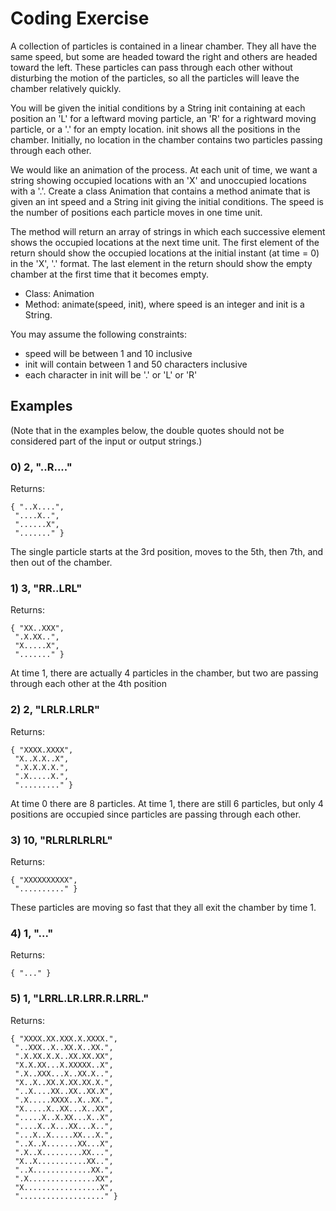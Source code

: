 Coding Exercise
=============

A collection of particles is contained in a linear chamber. They all have the same speed, but some are headed toward the right and others are headed toward the left. These particles can pass through each other without disturbing the motion of the particles, so all the particles will leave the chamber relatively quickly.

You will be given the initial conditions by a String init containing at each position an 'L' for a leftward moving particle, an 'R' for a rightward moving particle, or a '.' for an empty location. init shows all the positions in the chamber. Initially, no location in the chamber contains two particles passing through each other. 

We would like an animation of the process. At each unit of time, we want a string showing occupied locations with an 'X' and unoccupied locations with a '.'. Create a class Animation that contains a method animate that is given an int speed and a String init giving the initial conditions. The speed is the number of positions each particle moves in one time unit.

The method will return an array of strings in which each successive element shows the occupied locations at the next time unit. The first element of the return should show the occupied locations at the initial instant (at time = 0) in the 'X', '.' format. The last element in the return should show the empty chamber at the first time that it becomes empty.

- Class: Animation  
- Method: animate(speed, init), where speed is an integer and init is a String.

You may assume the following constraints:

- speed will be between 1 and 10 inclusive
- init will contain between 1 and 50 characters inclusive
- each character in init will be '.' or 'L' or 'R'

## Examples

(Note that in the examples below, the double quotes should not be considered part of the input or output strings.)

### 0) 2, "..R...."

Returns:

	{ "..X....",
	 "....X..",
	 "......X",
	 "......." }

The single particle starts at the 3rd position, moves to the 5th, then 7th, and then out of the chamber.

### 1) 3, "RR..LRL"

Returns:

	{ "XX..XXX",
	 ".X.XX..",
	 "X.....X",
	 "......." }

At time 1, there are actually 4 particles in the chamber, but two are passing through each other at the 4th position

### 2) 2, "LRLR.LRLR"

Returns:

	{ "XXXX.XXXX",
	 "X..X.X..X",
	 ".X.X.X.X.",
	 ".X.....X.",
	 "........." }

At time 0 there are 8 particles. At time 1, there are still 6 particles, but only 4 positions are occupied since particles are passing through each other.

### 3) 10, "RLRLRLRLRL"

Returns:

	{ "XXXXXXXXXX",
	 ".........." }

These particles are moving so fast that they all exit the chamber by time 1.

### 4) 1, "..."

Returns:

	{ "..." }

### 5) 1, "LRRL.LR.LRR.R.LRRL."

Returns:

	{ "XXXX.XX.XXX.X.XXXX.",
	 "..XXX..X..XX.X..XX.",
	 ".X.XX.X.X..XX.XX.XX",
	 "X.X.XX...X.XXXXX..X",
	 ".X..XXX...X..XX.X..",
	 "X..X..XX.X.XX.XX.X.",
	 "..X....XX..XX..XX.X",
	 ".X.....XXXX..X..XX.",
	 "X.....X..XX...X..XX",
	 ".....X..X.XX...X..X",
	 "....X..X...XX...X..",
	 "...X..X.....XX...X.",
	 "..X..X.......XX...X",
	 ".X..X.........XX...",
	 "X..X...........XX..",
	 "..X.............XX.",
	 ".X...............XX",
	 "X.................X",
	 "..................." }
